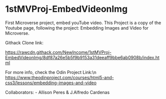 # 1stMVProj-EmbedVideonImg
First Microverse project, embed youTube video.
This Project is a copy of the Youtube page, following the project: Embedding Images and Video for Microverse.

Githack Clone link:

https://rawcdn.githack.com/NewIncome/1stMVProj-EmbedVideonImg/8df87a26e5b5f9b9153a31deeaff9bbe6ab0908b/index.html

For more info, check the Odin Project Link:\n
https://www.theodinproject.com/courses/html5-and-css3/lessons/embedding-images-and-video

Collaborators:
	- Allison Peres & J.Alfredo Cardenas